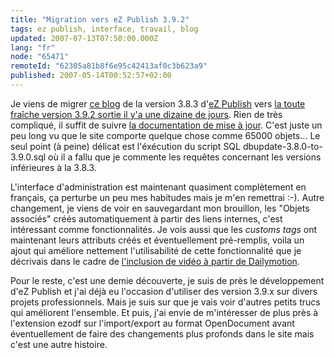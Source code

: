```yaml
---
title: "Migration vers eZ Publish 3.9.2"
tags: ez publish, interface, travail, blog
updated: 2007-07-13T07:50:00.000Z
lang: "fr"
node: "65471"
remoteId: "62305a81b8f6e95c42413af0c3b623a9"
published: 2007-05-14T00:52:57+02:00
---
```

 
Je viens de migrer [ce blog](/) de la version 3.8.3 d'[eZ Publish](/tag/ez+publish) vers [la toute fraîche version 3.9.2 sortie il y'a une dizaine de jours](/post/ez-publish-3-9-2-et-3-8-8-et-quelques-reflexions-sur-ez-publish-juste-apres-l-installation). Rien de très compliqué, il suffit de suivre [la documentation de mise à jour](http://ez.no/doc/ez_publish/upgrading). C'est juste un peu long vu que le site comporte quelque chose comme 65000 objets... Le seul point (à peine) délicat est l'éxécution du script SQL dbupdate-3.8.0-to-3.9.0.sql où il a fallu que je commente les requêtes concernant les versions inférieures à la 3.8.3.

 
L'interface d'administration est maintenant quasiment complètement en français, ça perturbe un peu mes habitudes mais je m'en remettrai :-). Autre changement, je viens de voir en sauvegardant mon brouillon, les &quot;Objets associés&quot; créés automatiquement à partir des liens internes, c'est intéressant comme fonctionnalités. Je vois aussi que les *customs tags* ont maintenant leurs attributs créés et éventuellement pré-remplis, voila un ajout qui améliore nettement l'utilisabilité de cette fonctionnalité que je décrivais dans le cadre de [l'inclusion de vidéo à partir de Dailymotion](/post/inclure-une-video-de-dailymotion-youtube-ou-autre-dans-ez-publish).

 
Pour le reste, c'est une demie découverte, je suis de près le développement d'eZ Publish et j'ai déjà eu l'occasion d'utiliser des version 3.9.x sur divers projets professionnels. Mais je suis sur que je vais voir d'autres petits trucs qui améliorent l'ensemble. Et puis, j'ai envie de m'intéresser de plus près à l'extension ezodf sur l'import/export au format OpenDocument avant éventuellement de faire des changements plus profonds dans le site mais c'est une autre histoire.

